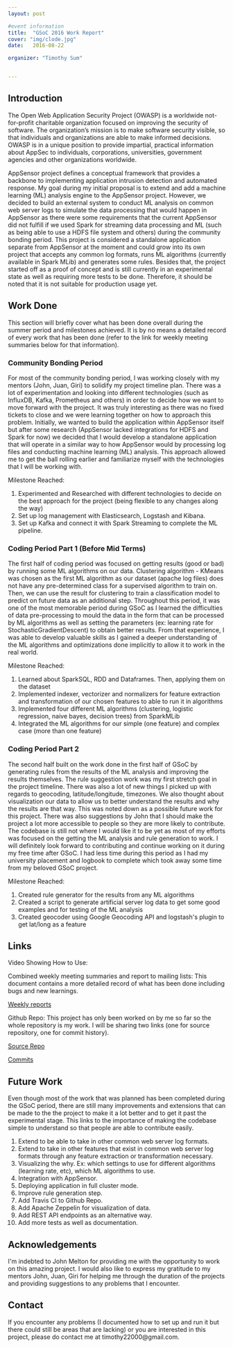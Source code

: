 ```yaml
---
layout: post

#event information
title:  "GSoC 2016 Work Report"
cover: "img/clode.jpg"
date:   2016-08-22

organizer: "Timothy Sum"


---
```



<h2 class="section-heading">Introduction</h2>

The Open Web Application Security Project (OWASP) is a worldwide not-for-profit charitable organization focused on improving the security of software. The organization’s mission is to make software security visible, so that individuals and organizations are able to make informed decisions. OWASP is in a unique position to provide impartial, practical information about AppSec to individuals, corporations, universities, government agencies and other organizations worldwide.

AppSensor project defines a conceptual framework that provides a backbone to implementing application intrusion detection and automated response. My goal during my initial proposal is to extend and add a machine learning (ML) analysis engine to the AppSensor project. However, we decided to build an external system to conduct ML analysis on common web server logs to simulate the data processing that would happen in AppSensor as there were some requirements that the current AppSensor did not fulfill if we used Spark for streaming data processing and ML (such as being able to use a HDFS file system and others) during the community bonding period. This project is considered a standalone application separate from AppSensor at the moment and could grow into its own project that accepts any common log formats, runs ML algorithms (currently available in Spark MLib) and generates some rules. Besides that, the project started off as a proof of concept and is still currently in an experimental state as well as requiring more tests to be done. Therefore, it should be noted that it is not suitable for production usage yet.

<h2 class="section-heading">Work Done</h2>
This section will briefly cover what has been done overall during the summer period and milestones achieved. It is by no means a detailed record of every work that has been done (refer to the link for weekly meeting summaries below for that information).  

<h3>Community Bonding Period</h3>
For most of the community bonding period, I was working closely with my mentors (John, Juan, Giri) to solidify my project timeline plan. There was a lot of experimentation and looking into different technologies (such as InfluxDB, Kafka, Prometheus and others) in order to decide how we want to move forward with the project. It was truly interesting as there was no fixed tickets to close and we were learning together on how to approach this problem. Initially, we wanted to build the application within AppSensor itself but after some research (AppSensor lacked integrations for HDFS and Spark for now) we decided that I would develop a standalone application that will operate in a similar way to how AppSensor would by processing log files and conducting machine learning (ML) analysis. This approach allowed me to get the ball rolling earlier and familiarize myself with the technologies that I will be working with.

Milestone Reached:
<ol>
<li>Experimented and Researched with different technologies to decide on the best approach for the project (being flexible to any changes along the way)</li>
<li>Set up log management with Elasticsearch, Logstash and Kibana.</li>
<li>Set up Kafka and connect it with Spark Streaming to complete the ML pipeline.</li>
</ol>

<h3>Coding Period Part 1 (Before Mid Terms)</h3>
The first half of coding period was focused on getting results (good or bad) by running some ML algorithms on our data. Clustering algorithm - KMeans was chosen as the first ML algorithm as our dataset (apache log files) does not have any pre-determined class for a supervised algorithm to train on. Then, we can use the result for clustering to train a classification model to predict on future data as an additional step. Throughout this period, it was one of the most memorable period during GSoC as I learned the difficulties of data pre-processing to mould the data in the form that can be processed by ML algorithms as well as setting the parameters (ex: learning rate for StochasticGradientDescent) to obtain better results. From that experience, I was able to develop valuable skills as I gained a deeper understanding of the ML algorithms and optimizations done implicitly to allow it to work in the real world.

Milestone Reached:
<ol>
<li>Learned about SparkSQL, RDD and Dataframes. Then, applying them on the dataset</li>
<li>Implemented indexer, vectorizer and normalizers for feature extraction and transformation of our chosen features to able to run it in algorithms</li>
<li>Implemented four different ML algorithms (clustering, logistic regression, naive bayes, decision trees) from SparkMLib</li>
<li>Integrated the ML algorithms for our simple (one feature) and complex case (more than one feature)</li>
</ol>

<h3>Coding Period Part 2 </h3>
The second half built on the work done in the first half of GSoC by generating rules from the results of the ML analysis and improving the results themselves. The rule suggestion work was my first stretch goal in the project timeline. There was also a lot of new things I picked up with regards to geocoding, latitude/longitude, timezones. We also thought about visualization our data to allow us to better understand the results and why the results are that way. This was noted down as a possible future work for this project. There was also suggestions by John that I should make the project a lot more accessible to people so they are more likely to contribute. The codebase is still not where I would like it to be yet as most of my efforts was focused on the getting the ML analysis and rule generation to work. I will definitely look forward to contributing and continue working on it during my free time after GSoC. I had less time during this period as I had my university placement and logbook to complete which took away some time from my beloved GSoC project.

Milestone Reached:
<ol>
<li>Created rule generator for the results from any ML algorithms</li>
<li>Created a script to generate artificial server log data to get some good examples and for testing of the ML analysis</li>
<li>Created geocoder using Google Geocoding API and logstash's plugin to get lat/long as a feature</li>
</ol>

<h2 class="section-heading">Links</h2>
Video Showing How to Use:


Combined weekly meeting summaries and report to mailing lists:
This document contains a more detailed record of what has been done including bugs and new learnings.

<a href="https://docs.google.com/document/d/1XYFbZPX4EzFqaj9ViOkkZaBsC30peqDrmEXuZ1-DLwc/edit?usp=sharing">Weekly reports</a>

Github Repo:
This project has only been worked on by me so far so the whole repository is my work. I will be sharing two links (one for source repository, one for commit history).

<a href="https://github.com/timothy22000/GSoC-MLAnalysisEngine">Source Repo</a>

<a href="https://github.com/timothy22000/GSoC-MLAnalysisEngine/commits/master">Commits</a>

<h2 class="section-heading">Future Work</h2>
Even though most of the work that was planned has been completed during the GSoC period, there are still many improvements and extensions that can be made to the the project to make it a lot better and to get it past the experimental stage. This links to the importance of making the codebase simple to understand so that people are able to contribute easily.

<ol>
<li>Extend to be able to take in other common web server log formats.</li>
<li>Extend to take in other features that exist in common web server log formats through any feature extraction or transformation necessary.</li>
<li>Visualizing the why. Ex: which settings to use for different algorithms (learning rate, etc), which ML algorithms to use.</li>
<li>Integration with AppSensor.</li>
<li>Deploying application in full cluster mode.</li>
<li>Improve rule generation step.</li>
<li>Add Travis CI to Github Repo.</li>
<li>Add Apache Zeppelin for visualization of data.</li>
<li>Add REST API endpoints as an alternative way.</li>
<li>Add more tests as well as documentation.</li>
</ol>

<h2 class="section-heading">Acknowledgements</h2>
I'm indebted to John Melton for providing me with the opportunity to work on this amazing project. I would also like to express my gratitude to my mentors John, Juan, Giri for helping me through the duration of the projects and providing suggestions to any problems that I encounter.

<h2 class="section-heading">Contact</h2>
If you encounter any problems (I documented how to set up and run it but there could still be areas that are lacking) or you are interested in this project, please do contact me at timothy22000@gmail.com.
